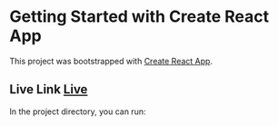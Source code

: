 # Getting Started with Create React App

This project was bootstrapped with [Create React App](https://github.com/facebook/create-react-app).

## Live Link <a href="" target="_blank"> Live</a>

In the project directory, you can run:

 
